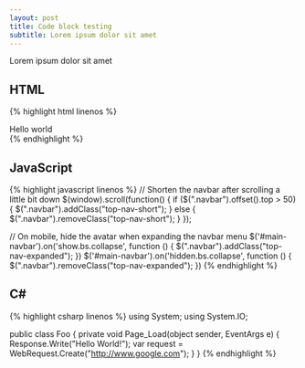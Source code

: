 ```yaml
---
layout: post
title: Code block testing
subtitle: Lorem ipsum dolor sit amet
---
```


Lorem ipsum dolor sit amet

## HTML
{% highlight html linenos %}
<div class="foo">
  <span>Hello world</span>
</div>
{% endhighlight %}

## JavaScript

{% highlight javascript linenos %}
// Shorten the navbar after scrolling a little bit down
$(window).scroll(function() {
    if ($(".navbar").offset().top > 50) {
        $(".navbar").addClass("top-nav-short");
    } else {
        $(".navbar").removeClass("top-nav-short");
    }
});

// On mobile, hide the avatar when expanding the navbar menu
$('#main-navbar').on('show.bs.collapse', function () {
  $(".navbar").addClass("top-nav-expanded");
})
$('#main-navbar').on('hidden.bs.collapse', function () {
  $(".navbar").removeClass("top-nav-expanded");
})
{% endhighlight %}

## C# #
{% highlight csharp linenos %}
using System;
using System.IO;

public class Foo
{
  private void Page_Load(object sender, EventArgs e)
  {
    Response.Write("Hello World!");
    var request = WebRequest.Create("http://www.google.com");
  }
}
{% endhighlight %}